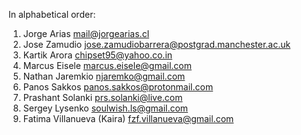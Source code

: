 In alphabetical order:

  1. Jorge Arias <mail@jorgearias.cl>
  2. Jose Zamudio <jose.zamudiobarrera@postgrad.manchester.ac.uk>
  3. Kartik Arora <chipset95@yahoo.co.in>
  4. Marcus Eisele <marcus.eisele@gmail.com>
  5. Nathan Jaremkio <njaremko@gmail.com>
  6. Panos Sakkos <panos.sakkos@protonmail.com>
  7. Prashant Solanki <prs.solanki@live.com>
  8. Sergey Lysenko <soulwish.ls@gmail.com>
  9. Fatima Villanueva (Kaira) <fzf.villanueva@gmail.com>
